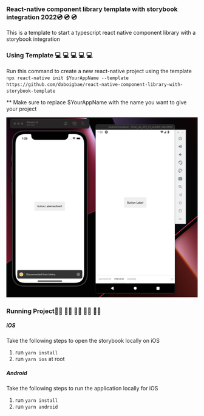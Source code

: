 ### React-native component library template with storybook integration 2022💿 💿 💿
This is a template to start a typescript react native component library with a storybook integration 
### Using Template 💻 💻 💻 💻 💻 
Run this command to create a new react-native project using the template
`npx react-native init $YourAppName --template https://github.com/daboigbae/react-native-component-library-with-storybook-template`

** Make sure to replace $YourAppName with the name you want to give your project

![demo image](https://github.com/daboigbae/react-native-component-library-with-storybook-template/blob/main/screenshot.png)

### Running Project🏃‍♀️ 🏃‍♀️ 🏃‍♀️ 🏃‍♀️ 🏃‍♀️ 
##### iOS
Take the following steps to open the storybook locally on iOS
1. run `yarn install`
2. run `yarn ios` at root

##### Android 
Take the following steps to run the application locally for iOS
1. run `yarn install`
2. run `yarn android`
